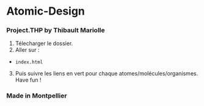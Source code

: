 # Atomic-Design
### Project.THP by Thibault Mariolle

1. Télecharger le dossier. <br>
2. Aller sur :
- `index.html` <br>
3. Puis suivre les liens en vert pour chaque atomes/molécules/organismes. <br>
Have fun !

### Made in Montpellier
